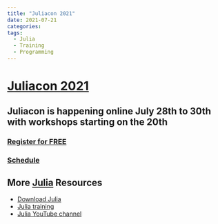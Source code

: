```yaml
---
title: "Juliacon 2021"
date: 2021-07-21
categories:
tags:
  - Julia
  - Training
  - Programming
---
```

# [Juliacon 2021](https://juliacon.org/2021/)

## Juliacon is happening online July 28th to 30th with workshops starting on the 20th

### [Register for FREE](https://juliacon.org/2021/tickets/)
### [Schedule](https://pretalx.com/juliacon2021/schedule/)

## More [Julia](https://juliacomputing.com/) Resources
- [Download Julia](https://julialang.org/downloads/)
- [Julia training](https://juliacomputing.com/training/)
- [Julia YouTube channel](https://www.youtube.com/playlist?list=PLP8iPy9hna6Tl2UHTrm4jnIYrLkIcAROR)
